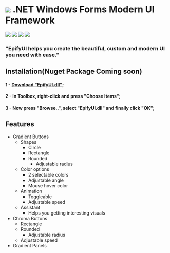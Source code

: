 ![](https://i.imgur.com/404w4d9.png)
.NET Windows Forms Modern UI Framework
=============
![](https://img.shields.io/badge/Pre_Release-v1.0.0-blueviolet)
![](https://img.shields.io/badge/Modern-UI-blueviolet)
![](https://img.shields.io/github/issues/t4zzlerdeveloper/EpifyUI?color=blueviolet)
![](https://img.shields.io/github/license/t4zzlerdeveloper/EpifyUI?color=blueviolet)


### "EpifyUI helps you create the beautiful, custom and modern UI you need with ease."

## Installation(Nuget Package Coming soon)
#### 1 - [Download "EpifyUI.dll"](https://github.com/t4zzlerdeveloper/EpifyUI/releases/download/pr-v1.0.0.0/EpifyUI-pre-release-v1.0.0.0.dll "Download EpifyUI.dll");
#### 2 - In Toolbox, right-click and press "Choose Items";
#### 3 - Now press "Browse..", select "EpifyUI.dll" and finally click "OK";

## Features
- Gradient Buttons
    + Shapes
      + Circle
      + Rectangle
      + Rounded
        + Adjustable radius
    + Color options
      + 2 selectable colors
      + Adjustable angle
      + Mouse hover color
    + Animation
      + Toggleable
      + Adjustable speed
    + Assistant
      + Helps you getting interesting visuals
- Chroma Buttons
    + Rectangle
    + Rounded
      + Adjustable radius
    + Adjustable speed
- Gradient Panels
